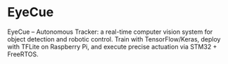 # EyeCue
EyeCue – Autonomous Tracker: a real-time computer vision system for object detection and robotic control. Train with TensorFlow/Keras, deploy with TFLite on Raspberry Pi, and execute precise actuation via STM32 + FreeRTOS.
